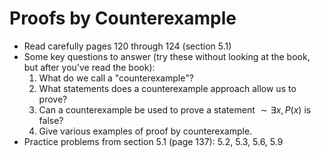 # Proofs by Counterexample

- Read carefully pages 120 through 124 (section 5.1)
- Some key questions to answer (try these without looking at the book, but after you've read the book):
    1. What do we call a "counterexample"?
    2. What statements does a counterexample approach allow us to prove?
    3. Can a counterexample be used to prove a statement $\sim \exists x,\,P(x)$ is false?
    4. Give various examples of proof by counterexample.
- Practice problems from section 5.1 (page 137): 5.2, 5.3, 5.6, 5.9
